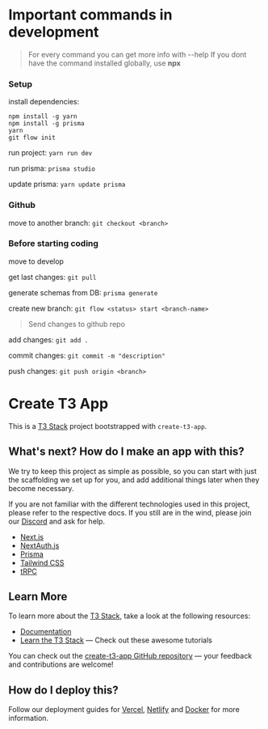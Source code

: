 # Important commands in development

> For every command you can get more info with <command> --help
> If you dont have the command installed globally, use **npx <command>**

### Setup

install dependencies:

```
npm install -g yarn
npm install -g prisma
yarn
git flow init
```

run project: `yarn run dev`

run prisma: `prisma studio`

update prisma: `yarn update prisma`

### Github

move to another branch: `git checkout <branch>`

### Before starting coding

move to develop

get last changes: `git pull`

generate schemas from DB: `prisma generate`

create new branch: `git flow <status> start <branch-name>`

> Send changes to github repo

add changes: `git add .`

commit changes: `git commit -m "description"`

push changes: `git push origin <branch>`

# Create T3 App

This is a [T3 Stack](https://create.t3.gg/) project bootstrapped with `create-t3-app`.

## What's next? How do I make an app with this?

We try to keep this project as simple as possible, so you can start with just the scaffolding we set up for you, and add additional things later when they become necessary.

If you are not familiar with the different technologies used in this project, please refer to the respective docs. If you still are in the wind, please join our [Discord](https://t3.gg/discord) and ask for help.

- [Next.js](https://nextjs.org)
- [NextAuth.js](https://next-auth.js.org)
- [Prisma](https://prisma.io)
- [Tailwind CSS](https://tailwindcss.com)
- [tRPC](https://trpc.io)

## Learn More

To learn more about the [T3 Stack](https://create.t3.gg/), take a look at the following resources:

- [Documentation](https://create.t3.gg/)
- [Learn the T3 Stack](https://create.t3.gg/en/faq#what-learning-resources-are-currently-available) — Check out these awesome tutorials

You can check out the [create-t3-app GitHub repository](https://github.com/t3-oss/create-t3-app) — your feedback and contributions are welcome!

## How do I deploy this?

Follow our deployment guides for [Vercel](https://create.t3.gg/en/deployment/vercel), [Netlify](https://create.t3.gg/en/deployment/netlify) and [Docker](https://create.t3.gg/en/deployment/docker) for more information.
